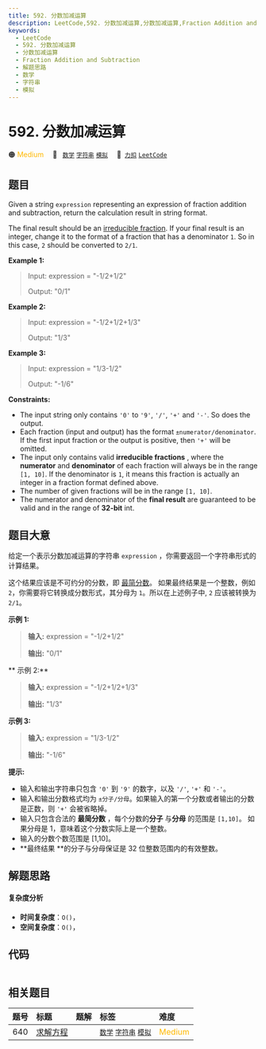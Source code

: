 ```yaml
---
title: 592. 分数加减运算
description: LeetCode,592. 分数加减运算,分数加减运算,Fraction Addition and Subtraction,解题思路,数学,字符串,模拟
keywords:
  - LeetCode
  - 592. 分数加减运算
  - 分数加减运算
  - Fraction Addition and Subtraction
  - 解题思路
  - 数学
  - 字符串
  - 模拟
---
```


# 592. 分数加减运算

🟠 <font color=#ffb800>Medium</font>&emsp; 🔖&ensp; [`数学`](/tag/math.md) [`字符串`](/tag/string.md) [`模拟`](/tag/simulation.md)&emsp; 🔗&ensp;[`力扣`](https://leetcode.cn/problems/fraction-addition-and-subtraction) [`LeetCode`](https://leetcode.com/problems/fraction-addition-and-subtraction)

## 题目

Given a string `expression` representing an expression of fraction addition
and subtraction, return the calculation result in string format.

The final result should be an [irreducible
fraction](https://en.wikipedia.org/wiki/Irreducible_fraction). If your final
result is an integer, change it to the format of a fraction that has a
denominator `1`. So in this case, `2` should be converted to `2/1`.



**Example 1:**

> Input: expression = "-1/2+1/2"
> 
> Output: "0/1"

**Example 2:**

> Input: expression = "-1/2+1/2+1/3"
> 
> Output: "1/3"

**Example 3:**

> Input: expression = "1/3-1/2"
> 
> Output: "-1/6"

**Constraints:**

  * The input string only contains `'0'` to `'9'`, `'/'`, `'+'` and `'-'`. So does the output.
  * Each fraction (input and output) has the format `±numerator/denominator`. If the first input fraction or the output is positive, then `'+'` will be omitted.
  * The input only contains valid **irreducible fractions** , where the **numerator** and **denominator** of each fraction will always be in the range `[1, 10]`. If the denominator is `1`, it means this fraction is actually an integer in a fraction format defined above.
  * The number of given fractions will be in the range `[1, 10]`.
  * The numerator and denominator of the **final result** are guaranteed to be valid and in the range of **32-bit** int.


## 题目大意

给定一个表示分数加减运算的字符串 `expression` ，你需要返回一个字符串形式的计算结果。

这个结果应该是不可约分的分数，即
[最简分数](https://baike.baidu.com/item/%E6%9C%80%E7%AE%80%E5%88%86%E6%95%B0)。
如果最终结果是一个整数，例如 `2`，你需要将它转换成分数形式，其分母为 `1`。所以在上述例子中, `2` 应该被转换为 `2/1`。



**示例  1:**

> 
> 
> 
> 
> 
> **输入:**  expression = "-1/2+1/2"
> 
> **输出:** "0/1"
> 
> 

**  示例 2:**

> 
> 
> 
> 
> 
> **输入:**  expression = "-1/2+1/2+1/3"
> 
> **输出:** "1/3"
> 
> 

**示例 3:**

> 
> 
> 
> 
> 
> **输入:**  expression = "1/3-1/2"
> 
> **输出:** "-1/6"
> 
> 



**提示:**

  * 输入和输出字符串只包含 `'0'` 到 `'9'` 的数字，以及 `'/'`, `'+'` 和 `'-'`。 
  * 输入和输出分数格式均为 `±分子/分母`。如果输入的第一个分数或者输出的分数是正数，则 `'+'` 会被省略掉。
  * 输入只包含合法的 **最简分数** ，每个分数的**分子** 与**分母** 的范围是 `[1,10]`。 如果分母是 1，意味着这个分数实际上是一个整数。
  * 输入的分数个数范围是 [1,10]。
  * **最终结果  **的分子与分母保证是 32 位整数范围内的有效整数。


## 解题思路

#### 复杂度分析

- **时间复杂度**：`O()`，
- **空间复杂度**：`O()`，

## 代码

```javascript

```

## 相关题目

<!-- prettier-ignore -->
| 题号 | 标题 | 题解 | 标签 | 难度 |
| :------: | :------ | :------: | :------ | :------ |
| 640 | [求解方程](https://leetcode.com/problems/solve-the-equation) |  |  [`数学`](/tag/math.md) [`字符串`](/tag/string.md) [`模拟`](/tag/simulation.md) | <font color=#ffb800>Medium</font> |